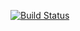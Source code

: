 [![Build Status](https://travis-ci.org/conoroshea1996/django-ecomm.svg?branch=master)](https://travis-ci.org/conoroshea1996/django-ecomm)